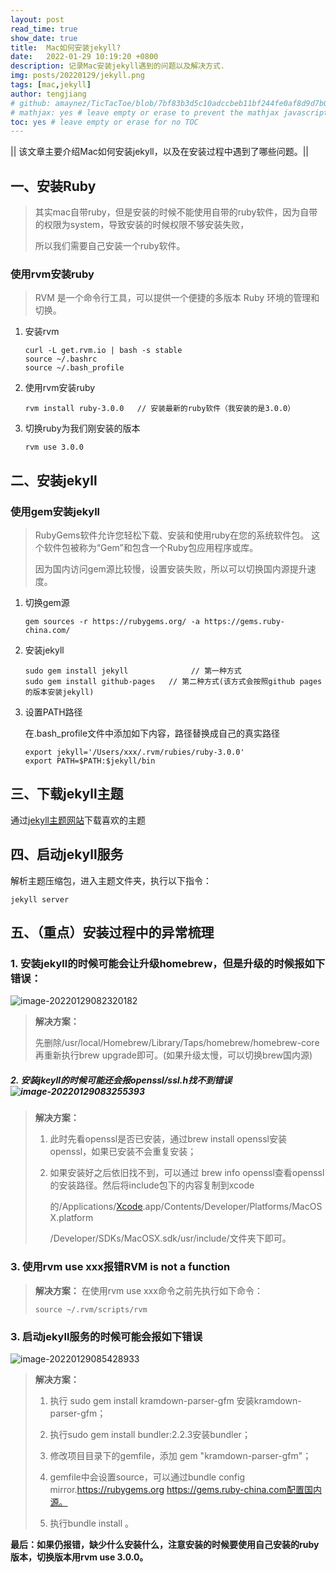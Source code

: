 ```yaml
---
layout: post
read_time: true
show_date: true
title:  Mac如何安装jekyll?
date:   2022-01-29 10:19:20 +0800
description: 记录Mac安装jekyll遇到的问题以及解决方式.
img: posts/20220129/jekyll.png
tags: [mac,jekyll]
author: tengjiang
# github: amaynez/TicTacToe/blob/7bf83b3d5c10adccbeb11bf244fe0af8d9d7b036/entities/Neural_Network.py#L199
# mathjax: yes # leave empty or erase to prevent the mathjax javascript from loading
toc: yes # leave empty or erase for no TOC
---
```


|| 该文章主要介绍Mac如何安装jekyll，以及在安装过程中遇到了哪些问题。||

<!-- more -->

## 一、安装Ruby

> 其实mac自带ruby，但是安装的时候不能使用自带的ruby软件，因为自带的权限为system，导致安装的时候权限不够安装失败，
>
> 所以我们需要自己安装一个ruby软件。

###  使用rvm安装ruby

> RVM 是一个命令行工具，可以提供一个便捷的多版本 Ruby 环境的管理和切换。

1. 安装rvm

   ```shell
   curl -L get.rvm.io | bash -s stable
   source ~/.bashrc
   source ~/.bash_profile
   ```

2. 使用rvm安装ruby

   ```shell
   rvm install ruby-3.0.0   // 安装最新的ruby软件（我安装的是3.0.0）
   ```

3. 切换ruby为我们刚安装的版本

   ```shell
   rvm use 3.0.0
   ```

## 二、安装jekyll

### 使用gem安装jekyll

> RubyGems软件允许您轻松下载、安装和使用ruby在您的系统软件包。 这个软件包被称为“Gem”和包含一个Ruby包应用程序或库。
>
> 因为国内访问gem源比较慢，设置安装失败，所以可以切换国内源提升速度。

1. 切换gem源

   ```shell
   gem sources -r https://rubygems.org/ -a https://gems.ruby-china.com/
   ```

2. 安装jekyll

   ```shell
   sudo gem install jekyll      		// 第一种方式
   sudo gem install github-pages   // 第二种方式(该方式会按照github pages的版本安装jekyll)
   ```

3. 设置PATH路径

   在.bash_profile文件中添加如下内容，路径替换成自己的真实路径

   ```shell
   export jekyll='/Users/xxx/.rvm/rubies/ruby-3.0.0'
   export PATH=$PATH:$jekyll/bin
   ```

## 三、下载jekyll主题

通过[jekyll主题网站](http://jekyllthemes.org/)下载喜欢的主题

## 四、启动jekyll服务

解析主题压缩包，进入主题文件夹，执行以下指令：

```shell
jekyll server
```

## 五、（重点）安装过程中的异常梳理

### 1. 安装jekyll的时候可能会让升级homebrew，但是升级的时候报如下错误：

![image-20220129082320182](https://s2.loli.net/2022/01/29/18NSntUuBFIkKa9.png)

>  **解决方案：**
>
>  先删除/usr/local/Homebrew/Library/Taps/homebrew/homebrew-core再重新执行brew upgrade即可。(如果升级太慢，可以切换brew国内源)

##### 2. 安装jkeyll的时候可能还会报openssl/ssl.h找不到错误 ![image-20220129083255393](https://s2.loli.net/2022/01/29/rmkspMbDtNwB2vl.png)

> **解决方案：**
>
> 1. 此时先看openssl是否已安装，通过brew install openssl安装openssl，如果已安装不会重复安装；
>
> 2. 如果安装好之后依旧找不到，可以通过 brew info openssl查看openssl的安装路径。然后将include包下的内容复制到xcode
>
>    的/Applications/[Xcode](https://so.csdn.net/so/search?q=Xcode&spm=1001.2101.3001.7020).app/Contents/Developer/Platforms/MacOSX.platform
>    
>    /Developer/SDKs/MacOSX.sdk/usr/include/文件夹下即可。

### 3. 使用rvm use xxx报错RVM is not a function
> **解决方案：**
> 在使用rvm use xxx命令之前先执行如下命令：
> ```shell
> source ~/.rvm/scripts/rvm
> ```

### 3. 启动jekyll服务的时候可能会报如下错误
![image-20220129085428933](https://s2.loli.net/2022/01/29/NDlYbZOct21E5z9.png)
>**解决方案：**
>
>1.  执行 sudo gem install kramdown-parser-gfm 安装kramdown-parser-gfm；
>
>2. 执行sudo gem install bundler:2.2.3安装bundler；
>
>3. 修改项目目录下的gemfile，添加 gem "kramdown-parser-gfm"；
>
>4. gemfile中会设置source，可以通过bundle config mirror.https://rubygems.org https://gems.ruby-china.com配置国内源。
>5. 执行bundle install 。

**最后：如果仍报错，缺少什么安装什么，注意安装的时候要使用自己安装的ruby版本，切换版本用rvm use 3.0.0。**